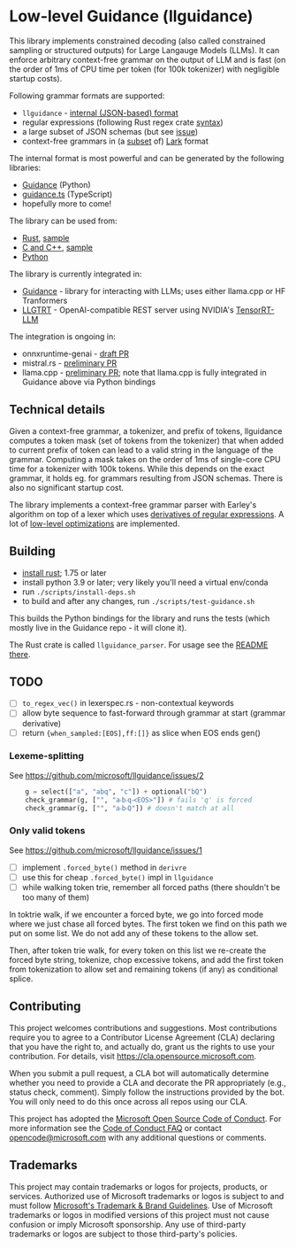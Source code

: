 # Low-level Guidance (llguidance)

This library implements constrained decoding (also called constrained sampling or
structured outputs) for Large Langauge Models (LLMs).
It can enforce arbitrary context-free grammar on the output of LLM
and is fast (on the order of 1ms of CPU time per token
(for 100k tokenizer) with negligible startup costs).

Following grammar formats are supported:
- `llguidance` - [internal (JSON-based) format](./parser/src/api.rs)
- regular expressions (following Rust regex crate [syntax](https://docs.rs/regex/latest/regex/#syntax))
- a large subset of JSON schemas (but see [issue](https://github.com/microsoft/llguidance/issues/44))
- context-free grammars in (a [subset](./parser/src/lark/README.md) of) [Lark](https://github.com/lark-parser/lark) format

The internal format is most powerful and can be generated by the following libraries:
- [Guidance](https://github.com/guidance-ai/guidance) (Python)
- [guidance.ts](https://github.com/mmoskal/guidance-ts) (TypeScript)
- hopefully more to come!

The library can be used from:
- [Rust](./parser/README.md), [sample](./sample_parser/src/sample_parser.rs)
- [C and C++](./parser/llguidance.h), [sample](./c_sample/c_sample.cpp)
- [Python](./python/llguidance/_lib.pyi)

The library is currently integrated in:
- [Guidance](https://github.com/guidance-ai/guidance) - library for interacting with LLMs;
  uses either llama.cpp or HF Tranformers
- [LLGTRT](https://github.com/guidance-ai/llgtrt) - OpenAI-compatible REST server using NVIDIA's [TensorRT-LLM](https://github.com/NVIDIA/TensorRT-LLM)

The integration is ongoing in:
- onnxruntime-genai - [draft PR](https://github.com/microsoft/onnxruntime-genai/pull/1038)
- mistral.rs - [preliminary PR](https://github.com/EricLBuehler/mistral.rs/pull/899)
- llama.cpp - [preliminary PR](https://github.com/ggerganov/llama.cpp/pull/10224);
  note that llama.cpp is fully integrated in Guidance above
  via Python bindings

## Technical details

Given a context-free grammar, a tokenizer, and prefix of tokens,
llguidance computes a token mask (set of tokens from the tokenizer)
that when added to current prefix of token can lead to a valid string in
the language of the grammar.
Computing a mask takes on the order of 1ms of single-core CPU time 
for a tokenizer with 100k tokens.
While this depends on the exact grammar, it holds eg. for grammars resulting from JSON schemas.
There is also no significant startup cost.

The library implements a context-free grammar parser with Earley's algorithm
on top of a lexer which uses [derivatives of regular expressions](https://github.com/microsoft/derivre).
A lot of
[low-level optimizations](https://github.com/microsoft/toktrie/blob/main/implementation.md)
are implemented.

## Building

- [install rust](https://www.rust-lang.org/tools/install); 1.75 or later
- install python 3.9 or later; very likely you'll need a virtual env/conda
- run `./scripts/install-deps.sh`
- to build and after any changes, run `./scripts/test-guidance.sh`

This builds the Python bindings for the library and runs the tests
(which mostly live in the Guidance repo - it will clone it).

The Rust crate is called `llguidance_parser`.
For usage see the [README there](./parser/README.md).

## TODO

- [ ] `to_regex_vec()` in lexerspec.rs - non-contextual keywords
- [ ] allow byte sequence to fast-forward through grammar at start (grammar derivative)
- [ ] return `{when_sampled:[EOS],ff:[]}` as slice when EOS ends gen()

### Lexeme-splitting

See https://github.com/microsoft/llguidance/issues/2

```python
    g = select(["a", "abq", "c"]) + optional("bQ")
    check_grammar(g, ["", "a‧b‧q‧≺EOS≻"]) # fails 'q' is forced
    check_grammar(g, ["", "a‧b‧Q"]) # doesn't match at all
```

### Only valid tokens

See https://github.com/microsoft/llguidance/issues/1

- [ ] implement `.forced_byte()` method in `derivre`
- [ ] use this for cheap `.forced_byte()` impl in `llguidance`
- [ ] while walking token trie, remember all forced paths (there shouldn't be too many of them)

In toktrie walk, if we encounter a forced byte, we go into forced mode
where we just chase all forced bytes.
The first token we find on this path we put on some list.
We do not add any of these tokens to the allow set.

Then, after token trie walk, for every token on this list we re-create
the forced byte string, tokenize, chop excessive tokens, and add the first
token from tokenization to allow set and remaining tokens (if any) as conditional
splice.

## Contributing

This project welcomes contributions and suggestions. Most contributions require you to agree to a
Contributor License Agreement (CLA) declaring that you have the right to, and actually do, grant us
the rights to use your contribution. For details, visit https://cla.opensource.microsoft.com.

When you submit a pull request, a CLA bot will automatically determine whether you need to provide
a CLA and decorate the PR appropriately (e.g., status check, comment). Simply follow the instructions
provided by the bot. You will only need to do this once across all repos using our CLA.

This project has adopted the [Microsoft Open Source Code of Conduct](https://opensource.microsoft.com/codeofconduct/).
For more information see the [Code of Conduct FAQ](https://opensource.microsoft.com/codeofconduct/faq/) or
contact [opencode@microsoft.com](mailto:opencode@microsoft.com) with any additional questions or comments.

## Trademarks

This project may contain trademarks or logos for projects, products, or services. Authorized use of Microsoft
trademarks or logos is subject to and must follow
[Microsoft's Trademark & Brand Guidelines](https://www.microsoft.com/en-us/legal/intellectualproperty/trademarks/usage/general).
Use of Microsoft trademarks or logos in modified versions of this project must not cause confusion or imply Microsoft sponsorship.
Any use of third-party trademarks or logos are subject to those third-party's policies.
